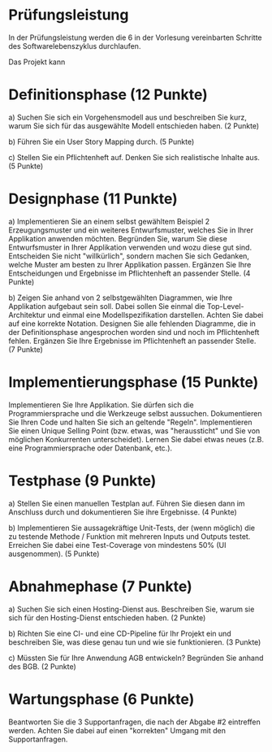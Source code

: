# Prüfungsleistung

In der Prüfungsleistung werden die 6 in der Vorlesung vereinbarten Schritte des Softwarelebenszyklus durchlaufen. 

Das Projekt kann 

# Definitionsphase (12 Punkte)

a) Suchen Sie sich ein Vorgehensmodell aus und beschreiben Sie kurz, warum Sie sich für das ausgewählte Modell entschieden haben. (2 Punkte)

b) Führen Sie ein User Story Mapping durch. (5 Punkte)

c) Stellen Sie ein Pflichtenheft auf. Denken Sie sich realistische Inhalte aus. (5 Punkte)

# Designphase (11 Punkte)

a) Implementieren Sie an einem selbst gewähltem Beispiel 2 Erzeugungsmuster und ein weiteres Entwurfsmuster, welches Sie in Ihrer Applikation anwenden möchten. Begründen Sie, warum Sie diese Entwurfsmuster in Ihrer Applikation verwenden und wozu diese gut sind. Entscheiden Sie nicht "willkürlich", sondern machen Sie sich Gedanken, welche Muster am besten zu Ihrer Applikation passen. Ergänzen Sie Ihre Entscheidungen und Ergebnisse im Pflichtenheft an passender Stelle. (4 Punkte)

b) Zeigen Sie anhand von 2 selbstgewählten Diagrammen, wie Ihre Applikation aufgebaut sein soll. Dabei sollen Sie einmal die Top-Level-Architektur und einmal eine Modellspezifikation darstellen. Achten Sie dabei auf eine korrekte Notation. Designen Sie alle fehlenden Diagramme, die in der Definitionsphase angesprochen worden sind und noch im Pflichtenheft fehlen. Ergänzen Sie Ihre Ergebnisse im Pflichtenheft an passender Stelle. (7 Punkte)

# Implementierungsphase (15 Punkte)

Implementieren Sie Ihre Applikation. Sie dürfen sich die Programmiersprache und die Werkzeuge selbst aussuchen. Dokumentieren Sie Ihren Code und halten Sie sich an geltende "Regeln". Implementieren Sie einen Unique Selling Point (bzw. etwas, was "heraussticht" und Sie von möglichen Konkurrenten unterscheidet). Lernen Sie dabei etwas neues (z.B. eine Programmiersprache oder Datenbank, etc.).

# Testphase (9 Punkte)

a) Stellen Sie einen manuellen Testplan auf. Führen Sie diesen dann im Anschluss durch und dokumentieren Sie ihre Ergebnisse. (4 Punkte)

b) Implementieren Sie aussagekräftige Unit-Tests, der (wenn möglich) die zu testende Methode / Funktion mit mehreren Inputs und Outputs testet. Erreichen Sie dabei eine Test-Coverage von mindestens 50% (UI ausgenommen). (5 Punkte)

# Abnahmephase (7 Punkte)

a) Suchen Sie sich einen Hosting-Dienst aus. Beschreiben Sie, warum sie sich für den Hosting-Dienst entschieden haben. (2 Punkte)

b) Richten Sie eine CI- und eine CD-Pipeline für Ihr Projekt ein und beschreiben Sie, was diese genau tun und wie sie funktionieren. (3 Punkte)

c) Müssten Sie für Ihre Anwendung AGB entwickeln? Begründen Sie anhand des BGB. (2 Punkte)

# Wartungsphase (6 Punkte)

Beantworten Sie die 3 Supportanfragen, die nach der Abgabe #2 eintreffen werden. Achten Sie dabei auf einen "korrekten" Umgang mit den Supportanfragen.